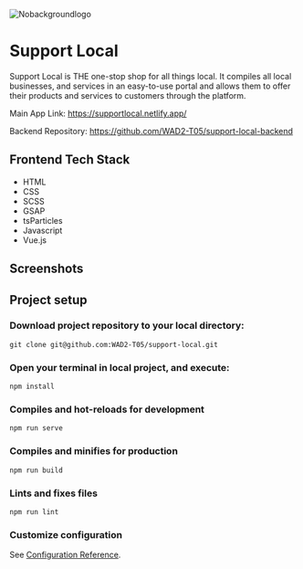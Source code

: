 ![Nobackgroundlogo](https://user-images.githubusercontent.com/86020207/200137707-5c6d0b28-968c-4ebb-9bee-a8ad4efe6e16.png)

# Support Local

Support Local is THE one-stop shop for all things local. It compiles all local businesses, and services in an easy-to-use portal and allows them to offer their products and services to customers through the platform.

Main App Link: https://supportlocal.netlify.app/

Backend Repository: https://github.com/WAD2-T05/support-local-backend

## Frontend Tech Stack 
* HTML
* CSS
* SCSS
* GSAP
* tsParticles
* Javascript
* Vue.js

## Screenshots

## Project setup

### Download project repository to your local directory:
```
git clone git@github.com:WAD2-T05/support-local.git
```

### Open your terminal in local project, and execute:
```
npm install
``` 

### Compiles and hot-reloads for development
```
npm run serve
```

### Compiles and minifies for production
```
npm run build
```

### Lints and fixes files
```
npm run lint
```

### Customize configuration
See [Configuration Reference](https://cli.vuejs.org/config/).
